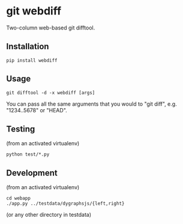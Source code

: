 git webdiff
===========

Two-column web-based git difftool.

Installation
------------

    pip install webdiff

Usage
-----

    git difftool -d -x webdiff [args]

You can pass all the same arguments that you would to "git diff", e.g.
"1234..5678" or "HEAD".

Testing
-------

(from an activated virtualenv)

    python test/*.py

Development
-----------

(from an activated virtualenv)

    cd webapp
    ./app.py ../testdata/dygraphsjs/{left,right}

(or any other directory in testdata)
